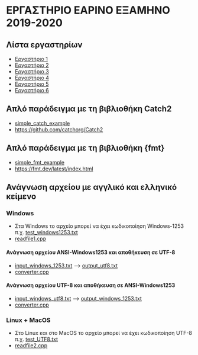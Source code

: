 # ΕΡΓΑΣΤΗΡΙΟ ΕΑΡΙΝΟ ΕΞΑΜΗΝΟ 2019-2020

## Λίστα εργαστηρίων

* [Εργαστήριο 1](./lab01/)
* [Εργαστήριο 2](./lab02/)
* [Εργαστήριο 3](./lab03/)
* [Εργαστήριο 4](./lab04/)
* [Εργαστήριο 5](./lab05/)
* [Εργαστήριο 6](./lab06/)

## Aπλό παράδειγμα με τη βιβλιοθήκη Catch2

* [simple_catch_example](./simple_catch_example/main.cpp)
* <https://github.com/catchorg/Catch2>

## Aπλό παράδειγμα με τη βιβλιοθήκη {fmt}

* [simple_fmt_example](./simple_fmt_example/main.cpp)
* <https://fmt.dev/latest/index.html>


## Ανάγνωση αρχείου με αγγλικό και ελληνικό κείμενο

### Windows

* Στα Windows το αρχείο μπορεί να έχει κωδικοποίηση Windows-1253 π.χ. [test_windows1253.txt](./simple_read_file_example/test_windows1253.txt)
* [readfile1.cpp](./simple_read_file_example/readfile1.cpp)

#### Ανάγνωση αρχείου ANSI-Windows1253 και αποθήκευση σε UTF-8 

* [input_windows_1253.txt](./convert_ANSI_UTF8/input_windows_1253.txt) --> [output_utf8.txt](./convert_ANSI_UTF8/output_utf8.txt)
* [converter.cpp](./convert_ANSI_UTF8/converter.cpp)

#### Ανάγνωση αρχείου UTF-8 και αποθήκευση σε ANSI-Windows1253

* [input_windows_utf8.txt](./convert_ANSI_UTF8/input_windows_utf8.txt) --> [output_windows_1253.txt](./convert_ANSI_UTF8/output_utf8.txt)
* [converter.cpp](./convert_ANSI_UTF8/converter.cpp)

### Linux + MacOS

* Στo Linux και στο MacOS το αρχείο μπορεί να έχει κωδικοποίηση UTF-8 π.χ. [test_UTF8.txt](./simple_read_file_example/test_UTF8.txt)
* [readfile2.cpp](./simple_read_file_example/readfile2.cpp)

